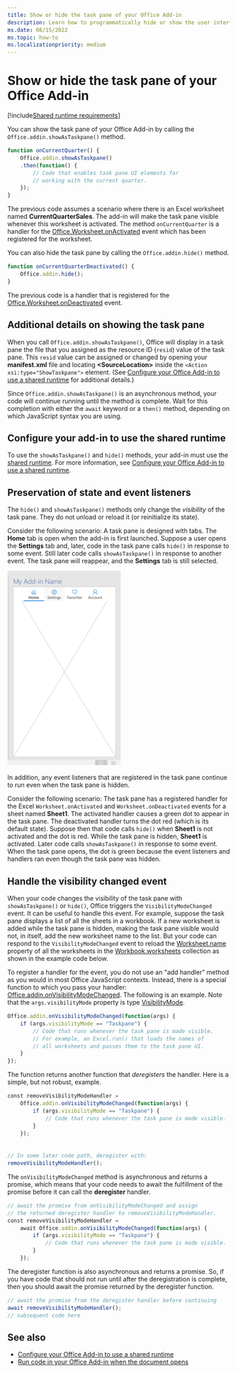 ```yaml
---
title: Show or hide the task pane of your Office Add-in
description: Learn how to programmatically hide or show the user interface of an add-in while it runs continuously.
ms.date: 08/15/2022
ms.topic: how-to
ms.localizationpriority: medium
---
```


# Show or hide the task pane of your Office Add-in

[!include[Shared runtime requirements](../includes/shared-runtime-requirements-note.md)]

You can show the task pane of your Office Add-in by calling the `Office.addin.showAsTaskpane()` method.

```javascript
function onCurrentQuarter() {
    Office.addin.showAsTaskpane()
    .then(function() {
        // Code that enables task pane UI elements for
        // working with the current quarter.
    });
}
```

The previous code assumes a scenario where there is an Excel worksheet named **CurrentQuarterSales**. The add-in will make the task pane visible whenever this worksheet is activated. The method `onCurrentQuarter` is a handler for the [Office.Worksheet.onActivated](/javascript/api/excel/excel.worksheet?view=excel-js-preview&preserve-view=true#excel-excel-worksheet-onactivated-member) event which has been registered for the worksheet.

You can also hide the task pane by calling the `Office.addin.hide()` method.

```javascript
function onCurrentQuarterDeactivated() {
    Office.addin.hide();
}
```

The previous code is a handler that is registered for the [Office.Worksheet.onDeactivated](/javascript/api/excel/excel.worksheet?view=excel-js-preview&preserve-view=true#excel-excel-worksheet-ondeactivated-member) event.

## Additional details on showing the task pane

When you call `Office.addin.showAsTaskpane()`, Office will display in a task pane the file that you assigned as the resource ID (`resid`) value of the task pane. This `resid` value can be assigned or changed by opening your **manifest.xml** file and locating **\<SourceLocation\>** inside the `<Action xsi:type="ShowTaskpane">` element.
(See [Configure your Office Add-in to use a shared runtime](configure-your-add-in-to-use-a-shared-runtime.md) for additional details.)

Since `Office.addin.showAsTaskpane()` is an asynchronous method, your code will continue running until the method is complete. Wait for this completion with either the `await` keyword or a `then()` method, depending on which JavaScript syntax you are using.

## Configure your add-in to use the shared runtime

To use the `showAsTaskpane()` and `hide()` methods, your add-in must use the [shared runtime](../testing/runtimes.md#shared-runtime). For more information, see [Configure your Office Add-in to use a shared runtime](configure-your-add-in-to-use-a-shared-runtime.md).

## Preservation of state and event listeners

The `hide()` and `showAsTaskpane()` methods only change the *visibility* of the task pane. They do not unload or reload it (or reinitialize its state).

Consider the following scenario: A task pane is designed with tabs. The **Home** tab is open when the add-in is first launched. Suppose a user opens the **Settings** tab and, later, code in the task pane calls `hide()` in response to some event. Still later code calls `showAsTaskpane()` in response to another event. The task pane will reappear, and the **Settings** tab is still selected.

![A task pane that has four tabs labelled Home, Settings, Favorites, and Accounts.](../images/TaskpaneWithTabs.png)

In addition, any event listeners that are registered in the task pane continue to run even when the task pane is hidden.

Consider the following scenario: The task pane has a registered handler for the Excel `Worksheet.onActivated` and `Worksheet.onDeactivated` events for a sheet named **Sheet1**. The activated handler causes a green dot to appear in the task pane. The deactivated handler turns the dot red (which is its default state). Suppose then that code calls `hide()` when **Sheet1** is not activated and the dot is red. While the task pane is hidden, **Sheet1** is activated. Later code calls `showAsTaskpane()` in response to some event. When the task pane opens, the dot is green because the event listeners and handlers ran even though the task pane was hidden.

## Handle the visibility changed event

When your code changes the visibility of the task pane with `showAsTaskpane()` or `hide()`, Office triggers the `VisibilityModeChanged` event. It can be useful to handle this event. For example, suppose the task pane displays a list of all the sheets in a workbook. If a new worksheet is added while the task pane is hidden, making the task pane visible would not, in itself, add the new worksheet name to the list. But your code can respond to the `VisibilityModeChanged` event to reload the [Worksheet.name](/javascript/api/excel/excel.worksheet#excel-excel-worksheet-name-member) property of all the worksheets in the [Workbook.worksheets](/javascript/api/excel/excel.workbook#excel-excel-workbook-worksheets-member) collection as shown in the example code below.

To register a handler for the event, you do not use an "add handler" method as you would in most Office JavaScript contexts. Instead, there is a special function to which you pass your handler: [Office.addin.onVisibilityModeChanged](/javascript/api/office/office.addin#office-office-addin-onvisibilitymodechanged-member(1)). The following is an example. Note that the `args.visibilityMode` property is type [VisibilityMode](/javascript/api/office/office.visibilitymode).

```javascript
Office.addin.onVisibilityModeChanged(function(args) {
    if (args.visibilityMode == "Taskpane") {
        // Code that runs whenever the task pane is made visible.
        // For example, an Excel.run() that loads the names of
        // all worksheets and passes them to the task pane UI.
    }
});
```

The function returns another function that *deregisters* the handler. Here is a simple, but not robust, example.

```javascript
const removeVisibilityModeHandler =
    Office.addin.onVisibilityModeChanged(function(args) {
        if (args.visibilityMode == "Taskpane") {
            // Code that runs whenever the task pane is made visible.
        }
    });


// In some later code path, deregister with:
removeVisibilityModeHandler();
```

The `onVisibilityModeChanged` method is asynchronous and returns a promise, which means that your code needs to await the fulfillment of the promise before it can call the **deregister** handler.

```javascript
// await the promise from onVisibilityModeChanged and assign
// the returned deregister handler to removeVisibilityModeHandler.
const removeVisibilityModeHandler =
    await Office.addin.onVisibilityModeChanged(function(args) {
        if (args.visibilityMode == "Taskpane") {
            // Code that runs whenever the task pane is made visible.
        }
    });
```

The deregister function is also asynchronous and returns a promise. So, if you have code that should not run until after the deregistration is complete, then you should await the promise returned by the deregister function.

```javascript
// await the promise from the deregister handler before continuing
await removeVisibilityModeHandler();
// subsequent code here
```

## See also

- [Configure your Office Add-in to use a shared runtime](configure-your-add-in-to-use-a-shared-runtime.md)
- [Run code in your Office Add-in when the document opens](run-code-on-document-open.md)
